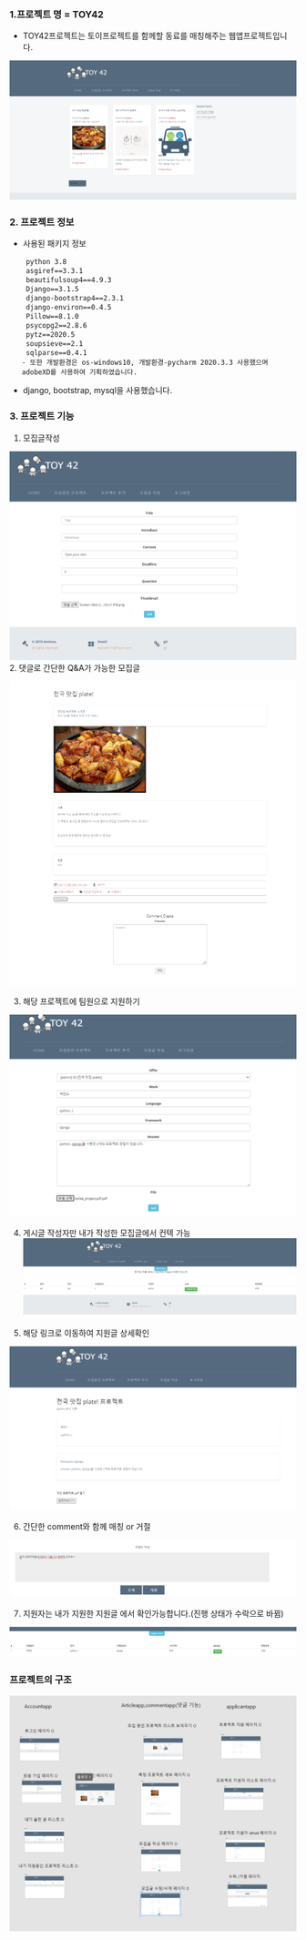 
### 1.프로젝트 명 = TOY42
   - TOY42프로젝트는 토이프로젝트를 함께할 동료를 매칭해주는 웹앱프로젝트입니다.

![img_1.png](img/img_1.png)




### 2. 프로젝트 정보
- 사용된 패키지 정보

``` 
    python 3.8
    asgiref==3.3.1
    beautifulsoup4==4.9.3
    Django==3.1.5
    django-bootstrap4==2.3.1
    django-environ==0.4.5
    Pillow==8.1.0
    psycopg2==2.8.6
    pytz==2020.5
    soupsieve==2.1
    sqlparse==0.4.1
   - 또한 개발환경은 os-windows10, 개발환경-pycharm 2020.3.3 사용했으며
   adobeXD를 사용하여 기획하였습니다.
```     

- django, bootstrap, mysql을 사용했습니다.







### 3. 프로젝트 기능
1. 모집글작성

![img_3.png](img/img_3.png)
2. 댓글로 간단한 Q&A가 가능한 모집글
 
![img_4.png](img/img_4.png)   

3. 해당 프로젝트에 팀원으로 지원하기

![img_5.png](img/img_5.png)

4. 게시글 작성자만 내가 작성한 모집글에서 컨텍 가능
![img_6.png](img/img_6.png)

5. 해당 링크로 이동하여 지원글 상세확인

![img_7.png](img/img_7.png)


6. 간단한 comment와 함께 매칭 or 거절

![img_8.png](img/img_8.png)





7. 지원자는 내가 지원한 지원글 에서 확인가능합니다.(진행 상태가 수락으로 바뀜)

![img_10.png](img/img_10.png)






### 프로젝트의 구조

![img_9.png](img/img_9.png)